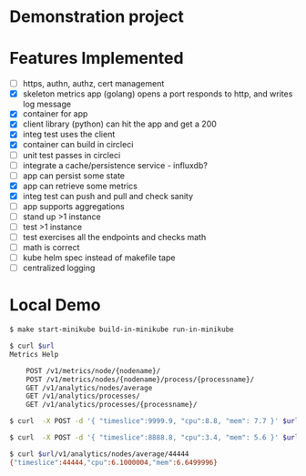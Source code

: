 # Demonstration project

# Features Implemented

- [ ] https, authn, authz, cert management
- [x] skeleton metrics app (golang) opens a port responds to http, and writes log message
- [x] container for app
- [x] client library (python) can hit the app and get a 200
- [x] integ test uses the client
- [x] container can build in circleci 
- [ ] unit test passes in circleci
- [ ] integrate a cache/persistence service - influxdb?
- [ ] app can persist some state
- [x] app can retrieve some metrics
- [x] integ test can push and pull and check sanity
- [ ] app supports aggregations
- [ ] stand up >1 instance 
- [ ] test >1 instance
- [ ] test exercises all the endpoints and checks math
- [ ] math is correct
- [ ] kube helm spec instead of makefile tape
- [ ] centralized logging 

# Local Demo

```sh
$ make start-minikube build-in-minikube run-in-minikube

$ curl $url
Metrics Help

	POST /v1/metrics/node/{nodename}/
	POST /v1/metrics/nodes/{nodename}/process/{processname}/
	GET /v1/analytics/nodes/average
	GET /v1/analytics/processes/
	GET /v1/analytics/processes/{processname}/

$ curl  -X POST -d '{ "timeslice":9999.9, "cpu":8.8, "mem": 7.7 }' $url/v1/metrics/node/foo/

$ curl  -X POST -d '{ "timeslice":8888.8, "cpu":3.4, "mem": 5.6 }' $url/v1/metrics/node/bar/

$ curl $url/v1/analytics/nodes/average/44444
{"timeslice":44444,"cpu":6.1000004,"mem":6.6499996}

```

